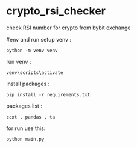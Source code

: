 # crypto_rsi_checker
check RSI number for crypto from bybit exchange


#env and run
setup venv :
````
python -m venv venv
````

run venv :
````
venv\scripts\activate
````

install packages :
````
pip install -r requirements.txt
````

packages list :
````
ccxt , pandas , ta
````


for run use this:
````
python main.py
````



